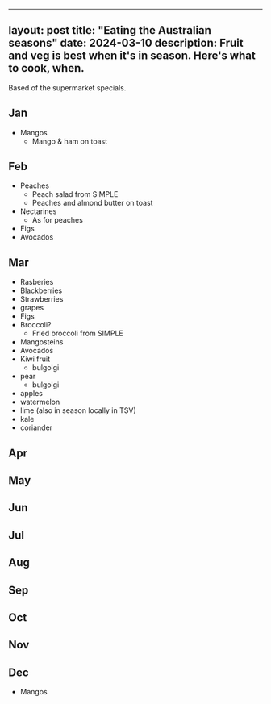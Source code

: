 
---
layout: post
title: "Eating the Australian seasons"
date: 2024-03-10
description: Fruit and veg is best when it's in season. Here's what to cook, when.
---

Based of the supermarket specials.

## Jan

- Mangos
  - Mango & ham on toast

## Feb

- Peaches
  - Peach salad from SIMPLE
  - Peaches and almond butter on toast
- Nectarines
  - As for peaches
- Figs
- Avocados

## Mar

- Rasberies
- Blackberries
- Strawberries
- grapes
- Figs
- Broccoli?
  - Fried broccoli from SIMPLE
- Mangosteins
- Avocados
- Kiwi fruit
  - bulgolgi
- pear
  - bulgolgi
- apples
- watermelon
- lime (also in season locally in TSV)
- kale
- coriander

## Apr
## May
## Jun
## Jul
## Aug
## Sep
## Oct
## Nov
## Dec

- Mangos
